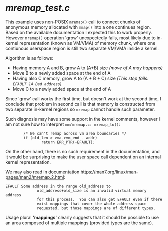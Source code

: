 # _mremap_test.c_

This example uses non-POSIX `mremap()` call to connect chunks of anonymous memory allocated with `mmap()` into a one continues region. Based on the available documentation I expected this to work properly. However `mremap()` operation 'grow' unexpectedly fails, most likely due to in-kernel representation (known as VM/VMA) of memory chunk, where one contiunous userspace region is still two separate VM/VMA inside a kernel.

Algorithm is as follows:
- Having memory A and B, grow A to (A+B) size _(move of A may happens)_
- Move B to a newly added space at the end of A
- Having also C memory, grow A to (A + B + C) size _(This step fails: `EFAULT 14 Bad address`)_
- Move C to a newly added space at the end of A

Since 'grow' call works the first time, but doesn't work at the second time, I conclude that problem in second call is that memory is constructed from two separate in-kernel regions so `mremap` cannot handle such parameter.

Such diagnosis may have some support in the kernel comments, however I am not sure how to interpret `mm/mremap.c: mremap_to()`:
``` 
        /* We can't remap across vm area boundaries */
        if (old_len > vma->vm_end - addr)
                return ERR_PTR(-EFAULT);
```
On the other hand, there is no such requirement in the documentation, and it would be surprising to make the user space call dependent on an internal kernel representation. 

We may also read in documentation https://man7.org/linux/man-pages/man2/mremap.2.html:
```
EFAULT Some address in the range old_address to
              old_address+old_size is an invalid virtual memory address
              for this process.  You can also get EFAULT even if there
              exist mappings that cover the whole address space
              requested, but those mappings are of different types.
```
Usage plural **'mappings'** clearly suggests that it should be possible to use an area composed of multiple mappings (provided types are the same).
